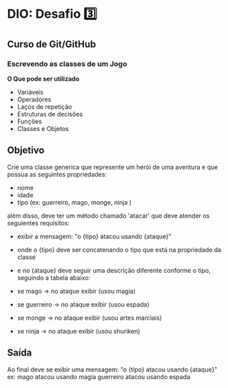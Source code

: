 # DIO: Desafio 3️⃣
## Curso de Git/GitHub

### Escrevendo as classes de um Jogo

**O Que pode ser utilizado**

- Variáveis
- Operadores
- Laços de repetição
- Estruturas de decisões
- Funções
- Classes e Objetos

## Objetivo

Crie uma classe generica que represente um herói de uma aventura e que possua as seguintes propriedades:

- nome
- idade
- tipo (ex: guerreiro, mago, monge, ninja )


além disso, deve ter um método chamado 'atacar' que deve atender os seguientes requisitos:

- exibir a mensagem: "o {tipo} atacou usando {ataque}"
- onde o {tipo} deve ser concatenando o tipo que está na propriedade da classe
- e no {ataque} deve seguir uma descrição diferente conforme o tipo, seguindo a tabela abaixo:

- se mago -> no ataque exibir (usou magia)
- se guerreiro -> no ataque exibir (usou espada)
- se monge -> no ataque exibir (usou artes marciais)
- se ninja -> no ataque exibir (usou shuriken)

## Saída

Ao final deve se exibir uma mensagem:
"o {tipo} atacou usando {ataque}"
  ex:   mago atacou usando magia
        guerreiro atacou usando espada
